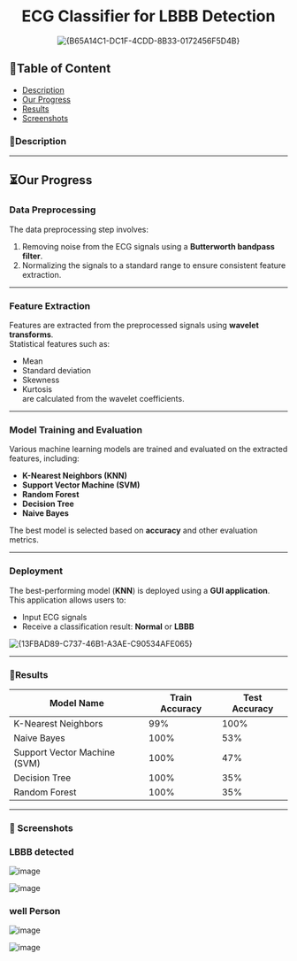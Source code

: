 

<div align="center">    
 
# ECG Classifier for LBBB Detection

![{B65A14C1-DC1F-4CDD-8B33-0172456F5D4B}](https://github.com/user-attachments/assets/7814871f-ee07-4c80-99df-6043d61ae3b3)

 



</div>

## 📃Table of Content
- [Description](#-description)
- [Our Progress](#-our-progress)
- [Results](#-results)
- [Screenshots](#-screenshots)
 
<h3 id="-description">🚀Description</h3>   


-------------      
 
<h2 id="-our-progress">⏳Our Progress</h3>

### Data Preprocessing
The data preprocessing step involves:
1. Removing noise from the ECG signals using a **Butterworth bandpass filter**.
2. Normalizing the signals to a standard range to ensure consistent feature extraction.

---

### Feature Extraction
Features are extracted from the preprocessed signals using **wavelet transforms**.  
Statistical features such as:
- Mean
- Standard deviation
- Skewness
- Kurtosis  
are calculated from the wavelet coefficients.

---

### Model Training and Evaluation
Various machine learning models are trained and evaluated on the extracted features, including:
- **K-Nearest Neighbors (KNN)**
- **Support Vector Machine (SVM)**
- **Random Forest**
- **Decision Tree**
- **Naive Bayes**

The best model is selected based on **accuracy** and other evaluation metrics.

---

### Deployment
The best-performing model (**KNN**) is deployed using a **GUI application**.  
This application allows users to:
- Input ECG signals
- Receive a classification result: **Normal** or **LBBB**

![{13FBAD89-C737-46B1-A3AE-C90534AFE065}](https://github.com/user-attachments/assets/3b3b6e00-6708-4fd5-b014-5e0011b06694)


 -------------       
<h3 id="-results">🔬Results</h3>


| Model Name | Train Accuracy | Test Accuracy |
|---|---|---|
| K-Nearest Neighbors | 99% | 100% |
| Naive Bayes  | 100% | 53% |
| Support Vector Machine (SVM) | 100% | 47% |
| Decision Tree | 100% | 35% |
| Random Forest | 100% | 35% |
  


--------------    
<h3 id="-screenshots">📸 Screenshots</h3>

### LBBB detected

![image](https://github.com/user-attachments/assets/4de69a93-f5eb-446c-b0a5-b53ea66f834d)

![image](https://github.com/user-attachments/assets/8e989ddc-646b-4fce-95b9-aa4ce1cbba21)

### well Person

![image](https://github.com/user-attachments/assets/20aea936-09f6-4fed-aa3a-faeb4db9fb2e)

![image](https://github.com/user-attachments/assets/03af1a08-c07c-4e8c-94da-5e1832d1eb08)





  
